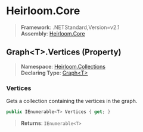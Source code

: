 # Heirloom.Core

> **Framework**: .NETStandard,Version=v2.1  
> **Assembly**: [Heirloom.Core][0]

## Graph\<T>.Vertices (Property)

> **Namespace**: [Heirloom.Collections][0]  
> **Declaring Type**: [Graph\<T>][1]

### Vertices

Gets a collection containing the vertices in the graph.

```cs
public IEnumerable<T> Vertices { get; }
```

> **Returns**: `IEnumerable<T>`

[0]: ../../../Heirloom.Core.md
[1]: ../Graph[T].md
